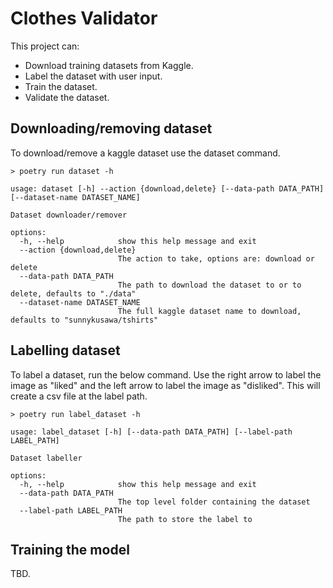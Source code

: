 # Clothes Validator

This project can:
- Download training datasets from Kaggle.
- Label the dataset with user input. 
- Train the dataset.
- Validate the dataset.

## Downloading/removing dataset

To download/remove a kaggle dataset use the dataset command.

```
> poetry run dataset -h

usage: dataset [-h] --action {download,delete} [--data-path DATA_PATH] [--dataset-name DATASET_NAME]

Dataset downloader/remover

options:
  -h, --help            show this help message and exit
  --action {download,delete}
                        The action to take, options are: download or delete
  --data-path DATA_PATH
                        The path to download the dataset to or to delete, defaults to "./data"
  --dataset-name DATASET_NAME
                        The full kaggle dataset name to download, defaults to "sunnykusawa/tshirts"
```

## Labelling dataset

To label a dataset, run the below command. Use the right arrow to label the image as "liked" and the left arrow to label the image as "disliked". This will create a csv file at the label path.

```
> poetry run label_dataset -h

usage: label_dataset [-h] [--data-path DATA_PATH] [--label-path LABEL_PATH]

Dataset labeller

options:
  -h, --help            show this help message and exit
  --data-path DATA_PATH
                        The top level folder containing the dataset
  --label-path LABEL_PATH
                        The path to store the label to
```

## Training the model

TBD.